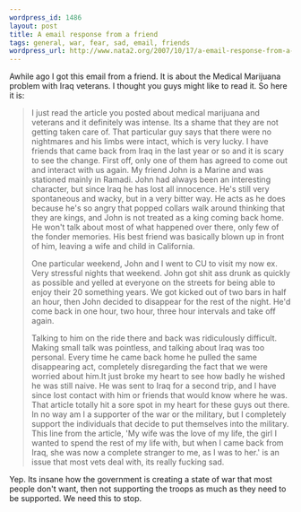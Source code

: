 ```yaml
--- 
wordpress_id: 1486
layout: post
title: A email response from a friend
tags: general, war, fear, sad, email, friends
wordpress_url: http://www.nata2.org/2007/10/17/a-email-response-from-a-friend/
---
```

Awhile ago I got this email from a friend. It is about the Medical Marijuana problem with Iraq veterans. I thought you guys might like to read it. So here it is:
<blockquote>I just read the article you posted about medical marijuana and veterans and it definitely was intense.  Its a shame that they are not getting taken care of.  That particular guy says that there were no nightmares and his limbs were intact, which is very lucky.  I have friends that came back from Iraq in the last year or so and it is scary to see the change.  First off, only one of them has agreed to come out and interact with us again.  My friend John is a Marine and was stationed mainly in Ramadi.  John had always been an interesting character, but since Iraq he has lost all innocence.  He's still very spontaneous and wacky, but in a very bitter way.  He acts as he does because he's so angry that popped collars walk around thinking that they are kings, and John is not treated as a king coming back home.  He won't talk about most of what happened over there, only few of the fonder memories. His best friend was basically blown up in front of him, leaving a wife and child in California.

One particular weekend, John and I went to CU to visit my now ex.  Very stressful nights that weekend. John got shit ass drunk as quickly as possible and yelled at everyone on the streets for being able to enjoy their 20 something years.  We got kicked out of two bars in half an hour, then John decided to disappear for the rest of the night.  He'd come back in one hour, two hour, three hour intervals and take off again.

Talking to him on the ride there and back was ridiculously difficult.  Making small talk was pointless, and talking about Iraq was too personal.  Every time he came back home he pulled the same disappearing act, completely disregarding the fact that we were worried about him.It just broke my heart to see how badly he wished he was still naive.  He was sent to Iraq for a second trip, and I have since lost contact with him or friends that would know where he was.
That article totally hit a sore spot in my heart for these guys out there.  In no way am I a supporter of the war or the military, but I completely support the individuals that decide to put themselves into the military.  This line from the article, 'My wife was the love of my life, the girl I wanted to spend the rest of my life with, but when I came back from Iraq, she was now a complete stranger to me, as I was to her.' is an issue that most vets deal with, its really fucking sad.</blockquote>
Yep. Its insane how the government is creating a state of war that most people don't want, then not supporting the troops as much as they need to be supported. We need this to stop.
